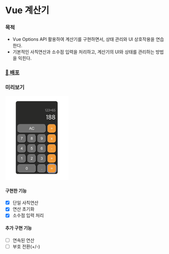 # Vue 계산기

### 목적

- Vue Options API 활용하여 계산기를 구현하면서, 상태 관리와 UI 상호작용을 연습한다.
- 기본적인 사칙연산과 소수점 입력을 처리하고, 계산기의 UI와 상태를 관리하는 방법을 익힌다.

### [👀 배포](https://vue-calc-chi.vercel.app/)

### 미리보기

<img src="images/preview.png" width="200px" />

#### 구현한 기능

- [x] 단일 사칙연산
- [x] 연산 초기화
- [x] 소수점 입력 처리

#### 추가 구현 기능

- [ ] 연속된 연산
- [ ] 부호 전환(+/-)

